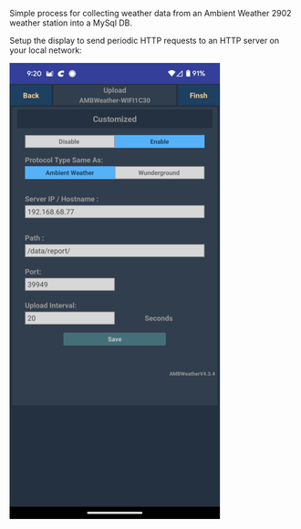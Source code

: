 Simple process for collecting weather data from an Ambient Weather 2902 weather station into a MySql DB.

Setup the display to send periodic HTTP requests to an HTTP server on your local network: 

![awnet setting](Screenshot_20231231-092006.png)
